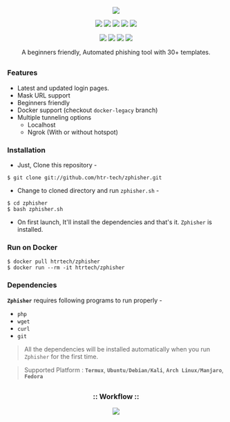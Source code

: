 <!-- Zphisher -->

<p align="center">
  <img src=".imgs/logo.png">
</p>

<p align="center">
  <img src="https://img.shields.io/badge/Version-2.1-green?style=for-the-badge">
  <img src="https://img.shields.io/github/license/htr-tech/zphisher?style=for-the-badge">
  <img src="https://img.shields.io/github/stars/htr-tech/zphisher?style=for-the-badge">
  <img src="https://img.shields.io/github/issues/htr-tech/zphisher?color=red&style=for-the-badge">
  <img src="https://img.shields.io/github/forks/htr-tech/zphisher?color=teal&style=for-the-badge">
</p>

<p align="center">
  <img src="https://img.shields.io/badge/Author-HTR--Tech-cyan?style=flat-square">
  <img src="https://img.shields.io/badge/Open%20Source-Yes-cyan?style=flat-square">
  <img src="https://img.shields.io/badge/MADE%20IN-BANGLADESH-green?colorA=%23ff0000&colorB=%23017e40&style=flat-square">
  <img src="https://img.shields.io/badge/Written%20In-Bash-cyan?style=flat-square">
</p>

<p align="center">A beginners friendly, Automated phishing tool with 30+ templates.</p>

##

### Features

- Latest and updated login pages.
- Mask URL support 
- Beginners friendly
- Docker support (checkout `docker-legacy` branch)
- Multiple tunneling options
  - Localhost
  - Ngrok (With or without hotspot)


### Installation

- Just, Clone this repository -
```
$ git clone git://github.com/htr-tech/zphisher.git
```

- Change to cloned directory and run `zphisher.sh` -
```
$ cd zphisher
$ bash zphisher.sh
```

- On first launch, It'll install the dependencies and that's it. `Zphisher` is installed.

### Run on Docker
```
$ docker pull htrtech/zphisher
$ docker run --rm -it htrtech/zphisher
```

### Dependencies

**`Zphisher`** requires following programs to run properly - 
- `php`
- `wget`
- `curl`
- `git`

> All the dependencies will be installed automatically when you run `Zphisher` for the first time.

> Supported Platform : **`Termux`**, **`Ubuntu/Debian/Kali`**, **`Arch Linux/Manjaro`**, **`Fedora`**

##

<h3 align="center">
:: Workflow ::
</h3>
<p align="center">
<img src=".imgs/wf.gif"/>
</p>
